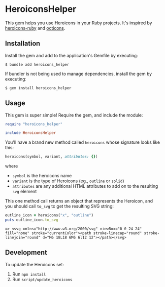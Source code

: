 # HeroiconsHelper

This gem helps you use Heroicons in your Ruby projects. It's inspired by [heroicons-ruby](https://github.com/chunlea/heroicons-ruby) and [octicons](https://github.com/primer/octicons).

## Installation

Install the gem and add to the application's Gemfile by executing:

    $ bundle add heroicons_helper

If bundler is not being used to manage dependencies, install the gem by executing:

    $ gem install heroicons_helper

## Usage

This gem is super simple! Require the gem, and include the module:

```ruby
require "heroicons_helper"

include HeroiconsHelper
```

You'll have a brand new method called `heroicons` whose signature looks like this:

```ruby
heroicons(symbol, variant, attributes: {})
```

where

* `symbol` is the heroicons name
* `variant` is the type of Heroicons (eg., `outline` or `solid`)
* `attributes` are any additional HTML attributes to add on to the resulting `svg` element

This one method call returns an object that represents the Heroicon, and you should call `to_svg` to get the resulting SVG string:

```ruby
outline_icon = heroicons("x", "outline")
puts outline_icon.to_svg
```
```
=> <svg xmlns="http://www.w3.org/2000/svg" viewBox="0 0 24 24" fill="none" stroke="currentColor"><path stroke-linecap="round" stroke-linejoin="round" d="M6 18L18 6M6 6l12 12"></path></svg>
```

## Development

To update the Heroicons set:

1. Run `npm install`
2. Run `script/update_heroicons`

